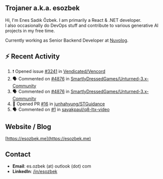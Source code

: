 ##  Trojaner a.k.a. esozbek
Hi, I'm Enes Sadık Özbek. I am primarily a React & .NET developer.  
I also occasionally do DevOps stuff and contribute to various generative AI projects in my free time.

Currently working as Senior Backend Developer at [Nuvolog](https://nuvolog.com/).

## :zap: Recent Activity

<!--START_SECTION:activity-->
1. ❗ Opened issue [#3241](https://github.com/Vendicated/Vencord/issues/3241) in [Vendicated/Vencord](https://github.com/Vendicated/Vencord)
2. 🗣 Commented on [#4876](https://github.com/SmartlyDressedGames/Unturned-3.x-Community/issues/4876#issuecomment-2646591408) in [SmartlyDressedGames/Unturned-3.x-Community](https://github.com/SmartlyDressedGames/Unturned-3.x-Community)
3. 🗣 Commented on [#4876](https://github.com/SmartlyDressedGames/Unturned-3.x-Community/issues/4876#issuecomment-2646580475) in [SmartlyDressedGames/Unturned-3.x-Community](https://github.com/SmartlyDressedGames/Unturned-3.x-Community)
4. 💪 Opened PR [#16](https://github.com/junhahyung/STGuidance/pull/16) in [junhahyung/STGuidance](https://github.com/junhahyung/STGuidance)
5. 🗣 Commented on [#1](https://github.com/sayakpaul/q8-ltx-video/issues/1#issuecomment-2613213484) in [sayakpaul/q8-ltx-video](https://github.com/sayakpaul/q8-ltx-video)
<!--END_SECTION:activity-->

## Website / Blog
[https://esozbek.me](https://esozbek.me)

## Contact
- **Email**: es.ozbek (at) outlook (dot) com
- **LinkedIn**: [/in/esozbek](https://linkedin.com/in/esozbek)
